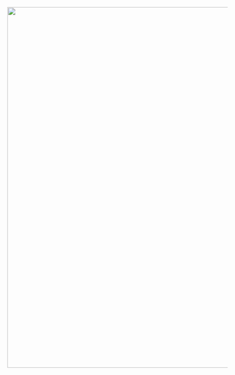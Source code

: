 <p><a class="imgpopup" href="/sites/default/files/legal_structural_setup2.jpg"><img src="/sites/default/files/legal_structural_setup2.jpg width="1200" height="825" /></a></p> 